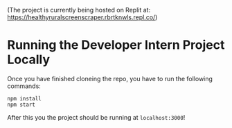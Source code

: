 (The project is currently being hosted on Replit at: https://healthyruralscreenscraper.rbrtknwls.repl.co/)

# Running the Developer Intern Project Locally
Once you have finished cloneing the repo, you have to run the following commands:
```
npm install
npm start
```
After this you the project should be running at `localhost:3000`!
